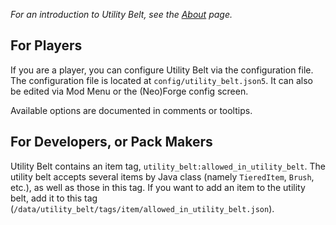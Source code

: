 _For an introduction to Utility Belt, see the [About](about.md) page._

## For Players

If you are a player, you can configure Utility Belt via the configuration file.
The configuration file is located at `config/utility_belt.json5`. It can also be
edited via Mod Menu or the (Neo)Forge config screen.

Available options are documented in comments or tooltips.

## For Developers, or Pack Makers

Utility Belt contains an item tag, `utility_belt:allowed_in_utility_belt`. The
utility belt accepts several items by Java class (namely `TieredItem`, `Brush`, etc.), as well as those in
this tag. If you want to add an item to the utility belt, add it to this tag
(`/data/utility_belt/tags/item/allowed_in_utility_belt.json`).

